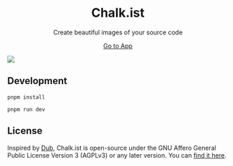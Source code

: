 <h1 align="center">
Chalk.ist
</h1>

<p align="center">Create beautiful images of your source code</p>

<p align="center">
<a href="https://app.chalk.ist">Go to App</a>
</p>

[![](./.github/screenshot.png)](https://chalk.ist)

## Development

```
pnpm install
```

```
pnpm run dev
```

## License

Inspired by [Dub](https://dub.co/), Chalk.ist is open-source under the GNU Affero General Public License Version 3 (AGPLv3) or any later version. You can [find it here](https://github.com/idered/chalk.ist/blob/main/LICENSE).
